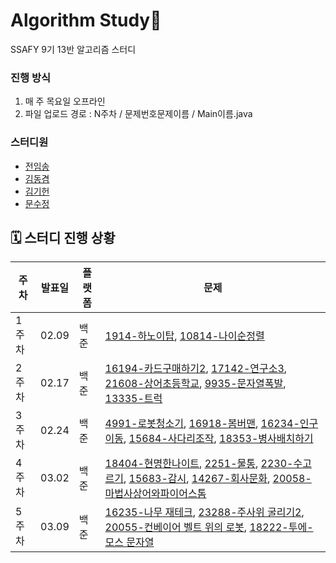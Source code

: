 # Algorithm Study🐳 

SSAFY 9기 13반 알고리즘 스터디

### 진행 방식

1. 매 주 목요일 오프라인 
2. 파일 업로드 경로 : N주차 /  문제번호문제이름  / Main이름.java

### 스터디원
- [전임송](https://github.com/imsongj/SSAFYAlgorithmStudy)
- [김동겸](https://github.com/Donggyeom)
- [김기헌](https://github.com/KimKiheon)
- [문수정](https://github.com/moonstal1506)

## 🗓️ 스터디 진행 상황

| 주차  | 발표일        | 플랫폼 | 문제                                                                            |
| --- | ---------- | --- | ----------------------------------------------------------------------------- |
| 1주차 | 02.09 | 백준 | [1914-하노이탑](https://www.acmicpc.net/problem/1914), [10814-나이순정렬](https://www.acmicpc.net/problem/10814) |
| 2주차 | 02.17 | 백준 | [16194-카드구매하기2](https://www.acmicpc.net/problem/16194), [17142-연구소3](https://www.acmicpc.net/problem/17142), [21608-상어초등학교](https://www.acmicpc.net/problem/21608), [9935-문자열폭발](https://www.acmicpc.net/problem/9935), [13335-트럭](https://www.acmicpc.net/problem/13335) |
| 3주차 | 02.24 | 백준 | [4991-로봇청소기](https://www.acmicpc.net/problem/4991), [16918-봄버맨](https://www.acmicpc.net/problem/16918), [16234-인구이동](https://www.acmicpc.net/problem/16234), [15684-사다리조작](https://www.acmicpc.net/problem/15684), [18353-병사배치하기](https://www.acmicpc.net/problem/18353) |
| 4주차 | 03.02 | 백준 | [18404-현명한나이트](https://www.acmicpc.net/problem/18404), [2251-물통](https://www.acmicpc.net/problem/2251), [2230-수고르기](https://www.acmicpc.net/problem/2230), [15683-감시](https://www.acmicpc.net/problem/15683), [14267-회사문화](https://www.acmicpc.net/problem/14267), [20058-마법사상어와파이어스톰](https://www.acmicpc.net/problem/20058) |
| 5주차 | 03.09 | 백준 | [16235-나무 재테크](https://www.acmicpc.net/problem/16235), [23288-주사위 굴리기2](https://www.acmicpc.net/problem/23288), [20055-컨베이어 벨트 위의 로봇](https://www.acmicpc.net/problem/20055), [18222-투에-모스 문자열](https://www.acmicpc.net/problem/18222) |
